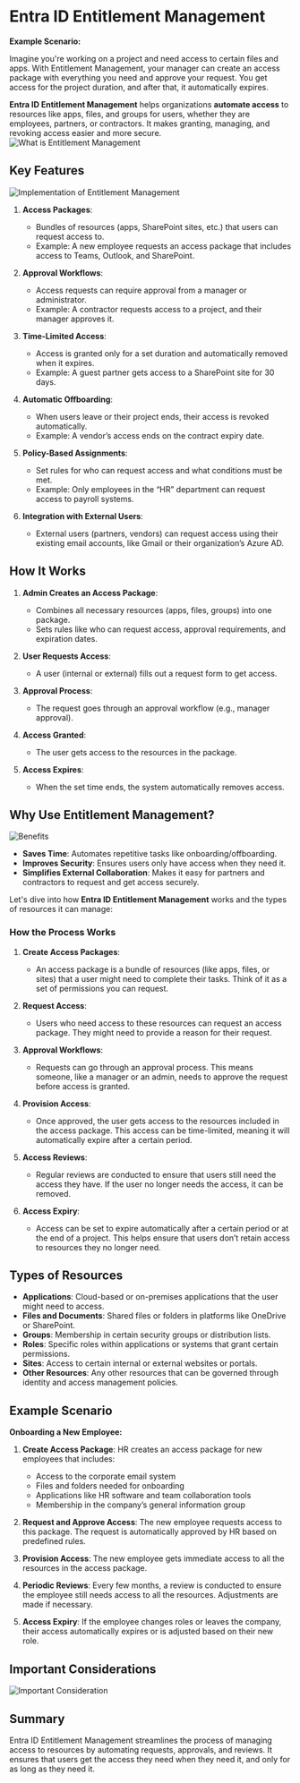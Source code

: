 # Entra ID Entitlement Management

**Example Scenario:**

Imagine you're working on a project and need access to certain files and apps. With Entitlement Management, your manager can create an access package with everything you need and approve your request. You get access for the project duration, and after that, it automatically expires.

**Entra ID Entitlement Management** helps organizations **automate access** to resources like apps, files, and groups for users, whether they are employees, partners, or contractors. It makes granting, managing, and revoking access easier and more secure.
![What is Entitlement Management](images/entra-entitlement-management.png)

## **Key Features**

![Implementation of Entitlement Management](images/entra-entitlement-management-components.png)

1. **Access Packages**:

   - Bundles of resources (apps, SharePoint sites, etc.) that users can request access to.
   - Example: A new employee requests an access package that includes access to Teams, Outlook, and SharePoint.

2. **Approval Workflows**:

   - Access requests can require approval from a manager or administrator.
   - Example: A contractor requests access to a project, and their manager approves it.

3. **Time-Limited Access**:

   - Access is granted only for a set duration and automatically removed when it expires.
   - Example: A guest partner gets access to a SharePoint site for 30 days.

4. **Automatic Offboarding**:

   - When users leave or their project ends, their access is revoked automatically.
   - Example: A vendor’s access ends on the contract expiry date.

5. **Policy-Based Assignments**:

   - Set rules for who can request access and what conditions must be met.
   - Example: Only employees in the “HR” department can request access to payroll systems.

6. **Integration with External Users**:
   - External users (partners, vendors) can request access using their existing email accounts, like Gmail or their organization’s Azure AD.

## **How It Works**

1. **Admin Creates an Access Package**:

   - Combines all necessary resources (apps, files, groups) into one package.
   - Sets rules like who can request access, approval requirements, and expiration dates.

2. **User Requests Access**:

   - A user (internal or external) fills out a request form to get access.

3. **Approval Process**:

   - The request goes through an approval workflow (e.g., manager approval).

4. **Access Granted**:

   - The user gets access to the resources in the package.

5. **Access Expires**:
   - When the set time ends, the system automatically removes access.

## **Why Use Entitlement Management?**

![Benefits](images/entra-entitlement-management-benefits.png)

- **Saves Time**: Automates repetitive tasks like onboarding/offboarding.
- **Improves Security**: Ensures users only have access when they need it.
- **Simplifies External Collaboration**: Makes it easy for partners and contractors to request and get access securely.

Let's dive into how **Entra ID Entitlement Management** works and the types of resources it can manage:

### How the Process Works

1. **Create Access Packages**:

   - An access package is a bundle of resources (like apps, files, or sites) that a user might need to complete their tasks. Think of it as a set of permissions you can request.

2. **Request Access**:

   - Users who need access to these resources can request an access package. They might need to provide a reason for their request.

3. **Approval Workflows**:

   - Requests can go through an approval process. This means someone, like a manager or an admin, needs to approve the request before access is granted.

4. **Provision Access**:

   - Once approved, the user gets access to the resources included in the access package. This access can be time-limited, meaning it will automatically expire after a certain period.

5. **Access Reviews**:

   - Regular reviews are conducted to ensure that users still need the access they have. If the user no longer needs the access, it can be removed.

6. **Access Expiry**:
   - Access can be set to expire automatically after a certain period or at the end of a project. This helps ensure that users don’t retain access to resources they no longer need.

## Types of Resources

- **Applications**: Cloud-based or on-premises applications that the user might need to access.
- **Files and Documents**: Shared files or folders in platforms like OneDrive or SharePoint.
- **Groups**: Membership in certain security groups or distribution lists.
- **Roles**: Specific roles within applications or systems that grant certain permissions.
- **Sites**: Access to certain internal or external websites or portals.
- **Other Resources**: Any other resources that can be governed through identity and access management policies.

## Example Scenario

**Onboarding a New Employee:**

1. **Create Access Package**: HR creates an access package for new employees that includes:

   - Access to the corporate email system
   - Files and folders needed for onboarding
   - Applications like HR software and team collaboration tools
   - Membership in the company’s general information group

2. **Request and Approve Access**: The new employee requests access to this package. The request is automatically approved by HR based on predefined rules.

3. **Provision Access**: The new employee gets immediate access to all the resources in the access package.

4. **Periodic Reviews**: Every few months, a review is conducted to ensure the employee still needs access to all the resources. Adjustments are made if necessary.

5. **Access Expiry**: If the employee changes roles or leaves the company, their access automatically expires or is adjusted based on their new role.

## Important Considerations

![Important Consideration](images/entra-entitlement-management-notes.png)

## Summary

Entra ID Entitlement Management streamlines the process of managing access to resources by automating requests, approvals, and reviews. It ensures that users get the access they need when they need it, and only for as long as they need it.
